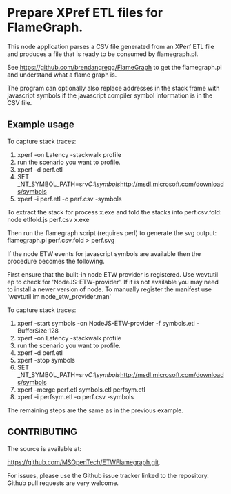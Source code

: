 # Prepare XPref ETL files for FlameGraph.

This node application parses a CSV file generated from an XPerf ETL file and produces a file that is ready to be consumed by flamegraph.pl.

See https://github.com/brendangregg/FlameGraph to get the flamegraph.pl and understand what a flame graph is.

The program can optionally also replace addresses in the stack frame with javascript symbols if the javascript compiler symbol information is in the CSV file.

## Example usage

To capture stack traces:
   1. xperf -on Latency -stackwalk profile
   2. run the scenario you want to profile.
   3. xperf -d perf.etl
   4. SET _NT_SYMBOL_PATH=srv*C:\symbols*http://msdl.microsoft.com/downloads/symbols
   5. xperf -i perf.etl -o perf.csv -symbols

To extract the stack for process x.exe and fold the stacks into perf.csv.fold:  
   node etlfold.js perf.csv x.exe

Then run the flamegraph script (requires perl) to generate the svg output:  
   flamegraph.pl perf.csv.fold > perf.svg


If the node ETW events for javascript symbols are available then the procedure becomes the following.

First ensure that the built-in node ETW provider is registered. Use wevtutil ep to check for 'NodeJS-ETW-provider'.
If it is not available you may need to install a newer version of node. To manually register the manifest use 'wevtutil im node_etw_provider.man'

To capture stack traces:
   1. xperf -start symbols -on NodeJS-ETW-provider -f symbols.etl -BufferSize 128
   2. xperf -on Latency -stackwalk profile
   3. run the scenario you want to profile.
   4. xperf -d perf.etl
   5. xperf -stop symbols
   6. SET _NT_SYMBOL_PATH=srv*C:\symbols*http://msdl.microsoft.com/downloads/symbols
   7. xperf -merge perf.etl symbols.etl perfsym.etl
   8. xperf -i perfsym.etl -o perf.csv -symbols

The remaining steps are the same as in the previous example.


## CONTRIBUTING

The source is available at:

  https://github.com/MSOpenTech/ETWFlamegraph.git.

For issues, please use the Github issue tracker linked to the
repository. Github pull requests are very welcome. 


